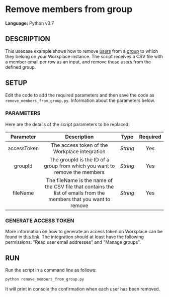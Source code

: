 # Remove members from group
  
**Language:** Python v3.7

## DESCRIPTION
This usecase example shows how to remove [users](https://developers.facebook.com/docs/workplace/reference/graph-api/member) from a [group](https://developers.facebook.com/docs/workplace/reference/graph-api/group) to which they belong on your Workplace instance.
The script receives a CSV file with a member email per row as an input, and remove those users from the defined group.

## SETUP
Edit the code to add the required parameters and then save the code as `remove_members_from_group.py`. Information about the parameters below.

### PARAMETERS
Here are the details of the script parameters to be replaced:

   | Parameter         | Description                                                |  Type           |  Required    | 
   |:-----------------:|:----------------------------------------------------------:|:---------------:|:------------:|
   | accessToken      |  The access token of the Workplace integration             | _String_ | Yes |
   | groupId      |  The groupId is the ID of a group from which you want to remove the members           | _String_ | Yes |
   | fileName      |  The fileName is the name of the CSV file that contains the list of emails from the members that you want to remove            | _String_ | Yes |

### GENERATE ACCESS TOKEN
More information on how to generate an access token on Workplace can be found in [this link](https://developers.facebook.com/docs/workplace/custom-integrations-new/). The integration should at least have the following permissions: "Read user email addresses" and "Manage groups".

## RUN

Run the script in a command line as follows:

```python
python remove_members_from_group.py
```

It will print in console the confirmation when each user has been removed.
